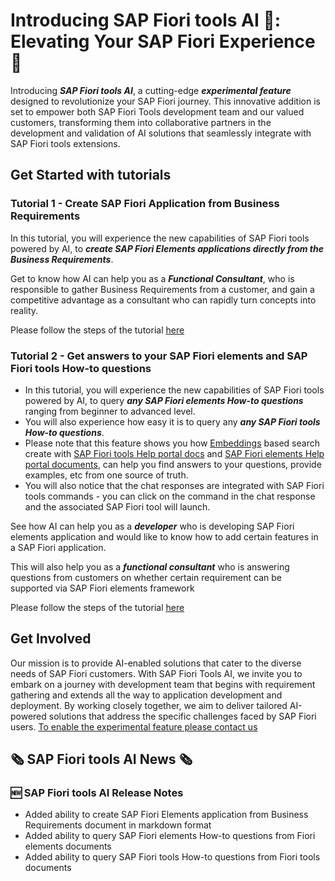 # Introducing SAP Fiori tools AI 🤖: Elevating Your SAP Fiori Experience 🚀

Introducing ***SAP Fiori tools AI***, a cutting-edge ***experimental feature*** designed to revolutionize your SAP Fiori journey. This innovative addition is set to empower both SAP Fiori Tools development team and our valued customers, transforming them into collaborative partners in the development and validation of AI solutions that seamlessly integrate with SAP Fiori tools extensions.


## Get Started with tutorials

### Tutorial 1 - Create SAP Fiori Application from Business Requirements
In this tutorial, you will experience the new capabilities of SAP Fiori tools powered by AI, to ***create SAP Fiori Elements applications directly from the Business Requirements***.

Get to know how AI can help you as a ***Functional Consultant***, who is responsible to gather Business Requirements from a customer, and gain a competitive advantage as a consultant who can rapidly turn concepts into reality.

Please follow the steps of the tutorial [here](./resources/tutorial1-Create_Fiori_App_From_Requirement.md)

### Tutorial 2 - Get answers to your SAP Fiori elements and SAP Fiori tools How-to questions
- In this tutorial, you will experience the new capabilities of SAP Fiori tools powered by AI, to query ***any SAP Fiori elements How-to questions*** ranging from beginner to advanced level.
- You will also experience how easy it is to query any ***any SAP Fiori tools How-to questions***.
- Please note that this feature shows you how [Embeddings](https://platform.openai.com/docs/guides/embeddings) based search create with [SAP Fiori tools Help portal docs](https://help.sap.com/docs/SAP_FIORI_tools) and [SAP Fiori elements Help portal documents](https://ui5.sap.com/#/topic/03265b0408e2432c9571d6b3feb6b1fd), can help you find answers to your questions, provide examples, etc from one source of truth.
- You will also notice that the chat responses are integrated with SAP Fiori tools commands - you can click on the command in the chat response and the associated SAP Fiori tool will launch.

See how AI can help you as a ***developer*** who is developing SAP Fiori elements application and would like to know how to add certain features in a SAP Fiori application.

This will also help you as a ***functional consultant*** who is answering questions from customers on whether certain requirement can be supported via SAP Fiori elements framework

Please follow the steps of the tutorial [here](./resources/tutorial2-Fiori_How_Tos.md)

## Get Involved
Our mission is to provide AI-enabled solutions that cater to the diverse needs of SAP Fiori customers. With SAP Fiori Tools AI, we invite you to embark on a journey with development team that begins with requirement gathering and extends all the way to application development and deployment. By working closely together, we aim to deliver tailored AI-powered solutions that address the specific challenges faced by SAP Fiori users.
[To enable the experimental feature please contact us](mailto:SAPFioriElements@sap.com?subject=SAP_FIORI_TOOLS_AI)


## 🗞 SAP Fiori tools AI News 🗞
### 🆕 SAP Fiori tools AI Release Notes
- Added ability to create SAP Fiori Elements application from Business Requirements document in markdown format
- Added ability to query SAP Fiori elements How-to questions from Fiori elements documents
- Added ability to query SAP Fiori tools How-to questions from Fiori tools documents
